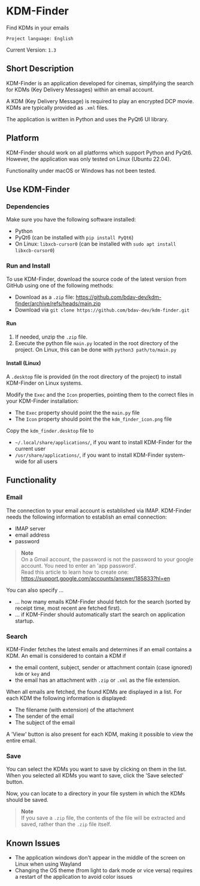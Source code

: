 # KDM-Finder
Find KDMs in your emails 

`Project language: English`

Current Version: `1.3`


## Short Description
KDM-Finder is an application developed for cinemas, simplifying the search for KDMs (Key Delivery Messages) within an email account.

A KDM (Key Delivery Message) is required to play an encrypted DCP movie. KDMs are typically provided as `.xml` files.

The application is written in Python and uses the PyQt6 UI library.



## Platform
KDM-Finder should work on all platforms which support Python and PyQt6.
However, the application was only tested on Linux (Ubuntu 22.04).

Functionality under macOS or Windows has not been tested.



## Use KDM-Finder

### Dependencies
Make sure you have the following software installed:
- Python
- PyQt6 (can be installed with `pip install PyQt6`)
- On Linux: `libxcb-cursor0` (can be installed with `sudo apt install libxcb-cursor0`)

### Run and Install
To use KDM-Finder, download the source code of the latest version from GitHub using one of the following methods:
- Download as a `.zip` file: https://github.com/bdav-dev/kdm-finder/archive/refs/heads/main.zip
- Download via `git clone https://github.com/bdav-dev/kdm-finder.git`

#### Run
1. If needed, unzip the `.zip` file.
2. Execute the python file `main.py` located in the root directory of the project. On Linux, this can be done with `python3 path/to/main.py`

#### Install (Linux)
A `.desktop` file is provided (in the root directory of the project) to install KDM-Finder on Linux systems.

Modify the `Exec` and the `Icon` properties, pointing them to the correct files in your KDM-Finder installation:
- The `Exec` property should point the the `main.py` file
- The `Icon` property should point the the `kdm_finder_icon.png` file

Copy the `kdm_finder.desktop` file to
- `~/.local/share/applications/`, if you want to install KDM-Finder for the current user
- `/usr/share/applications/`, if you want to install KDM-Finder system-wide for all users



## Functionality

### Email
The connection to your email account is established via IMAP. KDM-Finder needs the following information to establish an email connection:
- IMAP server
- email address
- password

> **Note**<br/>
> On a Gmail account, the password is not the password to your google account. You need to enter an 'app password'.<br/>
> Read this article to learn how to create one: https://support.google.com/accounts/answer/185833?hl=en

You can also specify ...
- ... how many emails KDM-Finder should fetch for the search (sorted by receipt time, most recent are fetched first).
- ... if KDM-Finder should automatically start the search on application startup.

### Search
KDM-Finder fetches the latest emails and determines if an email contains a KDM. An email is considered to contain a KDM if
- the email content, subject, sender or attachment contain (case ignored) `kdm` or `key` and
- the email has an attachment with `.zip` or `.xml` as the file extension.

When all emails are fetched, the found KDMs are displayed in a list. For each KDM the following information is displayed:
- The filename (with extension) of the attachment
- The sender of the email
- The subject of the email

A 'View' button is also present for each KDM, making it possible to view the entire email.

### Save
You can select the KDMs you want to save by clicking on them in the list.
When you selected all KDMs you want to save, click the 'Save selected' button.

Now, you can locate to a directory in your file system in which the KDMs should be saved.

> **Note**<br/>
> If you save a `.zip` file, the contents of the file will be extracted and saved, rather than the `.zip` file itself.


## Known Issues
- The application windows don't appear in the middle of the screen on Linux when using Wayland
- Changing the OS theme (from light to dark mode or vice versa) requires a restart of the application to avoid color issues
